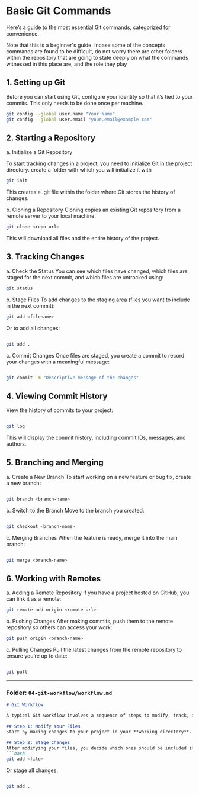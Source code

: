# Basic Git Commands

Here’s a guide to the most essential Git commands, categorized for convenience.

Note that this is a beginner's guide. Incase some of the concepts commands are found to be difficult, do not worry there are other folders within the repository that are going to state deeply on what the commands witnessed in this place are, and the role they play 

## 1. Setting up Git

Before you can start using Git, configure your identity so that it’s tied to your commits. This only needs to be done once per machine.

```bash
git config --global user.name "Your Name"
git config --global user.email "your.email@example.com"

```

## 2. Starting a Repository

a. Initialize a Git Repository

To start tracking changes in a project, you need to initialize Git in the project directory.
create a folder with which you will initialize it with

```bash
git init

```

This creates a .git file within the folder where Git stores the history of changes.

b. Cloning a Repository
Cloning copies an existing Git repository from a remote server to your local machine.

```bash
git clone <repo-url>
```
This will download all files and the entire history of the project.


## 3. Tracking Changes

a. Check the Status
You can see which files have changed, which files are staged for the next commit, and which files are untracked using:

```bash 
git status

```

b. Stage Files
To add changes to the staging area (files you want to include in the next commit):

```bash
git add <filename>

```
Or to add all changes:

```bash

git add .

```

c. Commit Changes
Once files are staged, you create a commit to record your changes with a meaningful message:

```bash

git commit -m "Descriptive message of the changes"
```

## 4. Viewing Commit History
View the history of commits to your project:

```bash

git log

```

This will display the commit history, including commit IDs, messages, and authors.

## 5. Branching and Merging
a. Create a New Branch
To start working on a new feature or bug fix, create a new branch:

```bash

git branch <branch-name>

```
b. Switch to the Branch
Move to the branch you created:

```bash

git checkout <branch-name>

```
c. Merging Branches
When the feature is ready, merge it into the main branch:

```bash

git merge <branch-name>
```
## 6. Working with Remotes

a. Adding a Remote Repository
If you have a project hosted on GitHub, you can link it as a remote:

```bash
git remote add origin <remote-url>
```
b. Pushing Changes
After making commits, push them to the remote repository so others can access your work:

```bash
git push origin <branch-name>
```
c. Pulling Changes
Pull the latest changes from the remote repository to ensure you’re up to date:

```bash

git pull

```


---

### Folder: `04-git-workflow/workflow.md`

```markdown
# Git Workflow

A typical Git workflow involves a sequence of steps to modify, track, and collaborate on a project. Here’s a common development workflow using Git:

## Step 1: Modify Your Files
Start by making changes to your project in your **working directory**. These changes can involve editing existing files, adding new ones, or deleting old ones.

## Step 2: Stage Changes
After modifying your files, you decide which ones should be included in the next commit. Use the following command to add files to the **staging area**:
```bash
git add <file>
```

Or stage all changes:

```bash

git add .
```